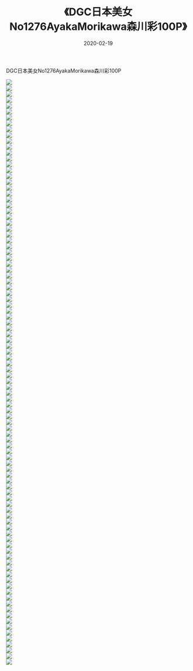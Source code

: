﻿---
layout: post
title:  《DGC日本美女No1276AyakaMorikawa森川彩100P》
date:   2020-02-19
img: http://pic.660000.xyz/1:/性感/2020/DGC日本美女No1276AyakaMorikawa森川彩100P/000.jpg
categories: [美女, 清纯, 唯美]
---

DGC日本美女No1276AyakaMorikawa森川彩100P

  ![](http://pic.660000.xyz/1:/性感/2020/DGC日本美女No1276AyakaMorikawa森川彩100P/001.jpg) <br> ![](http://pic.660000.xyz/1:/性感/2020/DGC日本美女No1276AyakaMorikawa森川彩100P/002.jpg) <br> ![](http://pic.660000.xyz/1:/性感/2020/DGC日本美女No1276AyakaMorikawa森川彩100P/003.jpg) <br> ![](http://pic.660000.xyz/1:/性感/2020/DGC日本美女No1276AyakaMorikawa森川彩100P/004.jpg) <br> ![](http://pic.660000.xyz/1:/性感/2020/DGC日本美女No1276AyakaMorikawa森川彩100P/005.jpg) <br> ![](http://pic.660000.xyz/1:/性感/2020/DGC日本美女No1276AyakaMorikawa森川彩100P/006.jpg) <br> ![](http://pic.660000.xyz/1:/性感/2020/DGC日本美女No1276AyakaMorikawa森川彩100P/007.jpg) <br> ![](http://pic.660000.xyz/1:/性感/2020/DGC日本美女No1276AyakaMorikawa森川彩100P/008.jpg) <br> ![](http://pic.660000.xyz/1:/性感/2020/DGC日本美女No1276AyakaMorikawa森川彩100P/009.jpg) <br> ![](http://pic.660000.xyz/1:/性感/2020/DGC日本美女No1276AyakaMorikawa森川彩100P/010.jpg) <br> ![](http://pic.660000.xyz/1:/性感/2020/DGC日本美女No1276AyakaMorikawa森川彩100P/011.jpg) <br> ![](http://pic.660000.xyz/1:/性感/2020/DGC日本美女No1276AyakaMorikawa森川彩100P/012.jpg) <br> ![](http://pic.660000.xyz/1:/性感/2020/DGC日本美女No1276AyakaMorikawa森川彩100P/013.jpg) <br> ![](http://pic.660000.xyz/1:/性感/2020/DGC日本美女No1276AyakaMorikawa森川彩100P/014.jpg) <br> ![](http://pic.660000.xyz/1:/性感/2020/DGC日本美女No1276AyakaMorikawa森川彩100P/015.jpg) <br> ![](http://pic.660000.xyz/1:/性感/2020/DGC日本美女No1276AyakaMorikawa森川彩100P/016.jpg) <br> ![](http://pic.660000.xyz/1:/性感/2020/DGC日本美女No1276AyakaMorikawa森川彩100P/017.jpg) <br> ![](http://pic.660000.xyz/1:/性感/2020/DGC日本美女No1276AyakaMorikawa森川彩100P/018.jpg) <br> ![](http://pic.660000.xyz/1:/性感/2020/DGC日本美女No1276AyakaMorikawa森川彩100P/019.jpg) <br> ![](http://pic.660000.xyz/1:/性感/2020/DGC日本美女No1276AyakaMorikawa森川彩100P/020.jpg) <br> ![](http://pic.660000.xyz/1:/性感/2020/DGC日本美女No1276AyakaMorikawa森川彩100P/021.jpg) <br> ![](http://pic.660000.xyz/1:/性感/2020/DGC日本美女No1276AyakaMorikawa森川彩100P/022.jpg) <br> ![](http://pic.660000.xyz/1:/性感/2020/DGC日本美女No1276AyakaMorikawa森川彩100P/023.jpg) <br> ![](http://pic.660000.xyz/1:/性感/2020/DGC日本美女No1276AyakaMorikawa森川彩100P/024.jpg) <br> ![](http://pic.660000.xyz/1:/性感/2020/DGC日本美女No1276AyakaMorikawa森川彩100P/025.jpg) <br> ![](http://pic.660000.xyz/1:/性感/2020/DGC日本美女No1276AyakaMorikawa森川彩100P/026.jpg) <br> ![](http://pic.660000.xyz/1:/性感/2020/DGC日本美女No1276AyakaMorikawa森川彩100P/027.jpg) <br> ![](http://pic.660000.xyz/1:/性感/2020/DGC日本美女No1276AyakaMorikawa森川彩100P/028.jpg) <br> ![](http://pic.660000.xyz/1:/性感/2020/DGC日本美女No1276AyakaMorikawa森川彩100P/029.jpg) <br> ![](http://pic.660000.xyz/1:/性感/2020/DGC日本美女No1276AyakaMorikawa森川彩100P/030.jpg) <br> ![](http://pic.660000.xyz/1:/性感/2020/DGC日本美女No1276AyakaMorikawa森川彩100P/031.jpg) <br> ![](http://pic.660000.xyz/1:/性感/2020/DGC日本美女No1276AyakaMorikawa森川彩100P/032.jpg) <br> ![](http://pic.660000.xyz/1:/性感/2020/DGC日本美女No1276AyakaMorikawa森川彩100P/033.jpg) <br> ![](http://pic.660000.xyz/1:/性感/2020/DGC日本美女No1276AyakaMorikawa森川彩100P/034.jpg) <br> ![](http://pic.660000.xyz/1:/性感/2020/DGC日本美女No1276AyakaMorikawa森川彩100P/035.jpg) <br> ![](http://pic.660000.xyz/1:/性感/2020/DGC日本美女No1276AyakaMorikawa森川彩100P/036.jpg) <br> ![](http://pic.660000.xyz/1:/性感/2020/DGC日本美女No1276AyakaMorikawa森川彩100P/037.jpg) <br> ![](http://pic.660000.xyz/1:/性感/2020/DGC日本美女No1276AyakaMorikawa森川彩100P/038.jpg) <br> ![](http://pic.660000.xyz/1:/性感/2020/DGC日本美女No1276AyakaMorikawa森川彩100P/039.jpg) <br> ![](http://pic.660000.xyz/1:/性感/2020/DGC日本美女No1276AyakaMorikawa森川彩100P/040.jpg) <br> ![](http://pic.660000.xyz/1:/性感/2020/DGC日本美女No1276AyakaMorikawa森川彩100P/041.jpg) <br> ![](http://pic.660000.xyz/1:/性感/2020/DGC日本美女No1276AyakaMorikawa森川彩100P/042.jpg) <br> ![](http://pic.660000.xyz/1:/性感/2020/DGC日本美女No1276AyakaMorikawa森川彩100P/043.jpg) <br> ![](http://pic.660000.xyz/1:/性感/2020/DGC日本美女No1276AyakaMorikawa森川彩100P/044.jpg) <br> ![](http://pic.660000.xyz/1:/性感/2020/DGC日本美女No1276AyakaMorikawa森川彩100P/045.jpg) <br> ![](http://pic.660000.xyz/1:/性感/2020/DGC日本美女No1276AyakaMorikawa森川彩100P/046.jpg) <br> ![](http://pic.660000.xyz/1:/性感/2020/DGC日本美女No1276AyakaMorikawa森川彩100P/047.jpg) <br> ![](http://pic.660000.xyz/1:/性感/2020/DGC日本美女No1276AyakaMorikawa森川彩100P/048.jpg) <br> ![](http://pic.660000.xyz/1:/性感/2020/DGC日本美女No1276AyakaMorikawa森川彩100P/049.jpg) <br> ![](http://pic.660000.xyz/1:/性感/2020/DGC日本美女No1276AyakaMorikawa森川彩100P/050.jpg) <br> ![](http://pic.660000.xyz/1:/性感/2020/DGC日本美女No1276AyakaMorikawa森川彩100P/051.jpg) <br> ![](http://pic.660000.xyz/1:/性感/2020/DGC日本美女No1276AyakaMorikawa森川彩100P/052.jpg) <br> ![](http://pic.660000.xyz/1:/性感/2020/DGC日本美女No1276AyakaMorikawa森川彩100P/053.jpg) <br> ![](http://pic.660000.xyz/1:/性感/2020/DGC日本美女No1276AyakaMorikawa森川彩100P/054.jpg) <br> ![](http://pic.660000.xyz/1:/性感/2020/DGC日本美女No1276AyakaMorikawa森川彩100P/055.jpg) <br> ![](http://pic.660000.xyz/1:/性感/2020/DGC日本美女No1276AyakaMorikawa森川彩100P/056.jpg) <br> ![](http://pic.660000.xyz/1:/性感/2020/DGC日本美女No1276AyakaMorikawa森川彩100P/057.jpg) <br> ![](http://pic.660000.xyz/1:/性感/2020/DGC日本美女No1276AyakaMorikawa森川彩100P/058.jpg) <br> ![](http://pic.660000.xyz/1:/性感/2020/DGC日本美女No1276AyakaMorikawa森川彩100P/059.jpg) <br> ![](http://pic.660000.xyz/1:/性感/2020/DGC日本美女No1276AyakaMorikawa森川彩100P/060.jpg) <br> ![](http://pic.660000.xyz/1:/性感/2020/DGC日本美女No1276AyakaMorikawa森川彩100P/061.jpg) <br> ![](http://pic.660000.xyz/1:/性感/2020/DGC日本美女No1276AyakaMorikawa森川彩100P/062.jpg) <br> ![](http://pic.660000.xyz/1:/性感/2020/DGC日本美女No1276AyakaMorikawa森川彩100P/063.jpg) <br> ![](http://pic.660000.xyz/1:/性感/2020/DGC日本美女No1276AyakaMorikawa森川彩100P/064.jpg) <br> ![](http://pic.660000.xyz/1:/性感/2020/DGC日本美女No1276AyakaMorikawa森川彩100P/065.jpg) <br> ![](http://pic.660000.xyz/1:/性感/2020/DGC日本美女No1276AyakaMorikawa森川彩100P/066.jpg) <br> ![](http://pic.660000.xyz/1:/性感/2020/DGC日本美女No1276AyakaMorikawa森川彩100P/067.jpg) <br> ![](http://pic.660000.xyz/1:/性感/2020/DGC日本美女No1276AyakaMorikawa森川彩100P/068.jpg) <br> ![](http://pic.660000.xyz/1:/性感/2020/DGC日本美女No1276AyakaMorikawa森川彩100P/069.jpg) <br> ![](http://pic.660000.xyz/1:/性感/2020/DGC日本美女No1276AyakaMorikawa森川彩100P/070.jpg) <br> ![](http://pic.660000.xyz/1:/性感/2020/DGC日本美女No1276AyakaMorikawa森川彩100P/071.jpg) <br> ![](http://pic.660000.xyz/1:/性感/2020/DGC日本美女No1276AyakaMorikawa森川彩100P/072.jpg) <br> ![](http://pic.660000.xyz/1:/性感/2020/DGC日本美女No1276AyakaMorikawa森川彩100P/073.jpg) <br> ![](http://pic.660000.xyz/1:/性感/2020/DGC日本美女No1276AyakaMorikawa森川彩100P/074.jpg) <br> ![](http://pic.660000.xyz/1:/性感/2020/DGC日本美女No1276AyakaMorikawa森川彩100P/075.jpg) <br> ![](http://pic.660000.xyz/1:/性感/2020/DGC日本美女No1276AyakaMorikawa森川彩100P/076.jpg) <br> ![](http://pic.660000.xyz/1:/性感/2020/DGC日本美女No1276AyakaMorikawa森川彩100P/077.jpg) <br> ![](http://pic.660000.xyz/1:/性感/2020/DGC日本美女No1276AyakaMorikawa森川彩100P/078.jpg) <br> ![](http://pic.660000.xyz/1:/性感/2020/DGC日本美女No1276AyakaMorikawa森川彩100P/079.jpg) <br> ![](http://pic.660000.xyz/1:/性感/2020/DGC日本美女No1276AyakaMorikawa森川彩100P/080.jpg) <br> ![](http://pic.660000.xyz/1:/性感/2020/DGC日本美女No1276AyakaMorikawa森川彩100P/081.jpg) <br> ![](http://pic.660000.xyz/1:/性感/2020/DGC日本美女No1276AyakaMorikawa森川彩100P/082.jpg) <br> ![](http://pic.660000.xyz/1:/性感/2020/DGC日本美女No1276AyakaMorikawa森川彩100P/083.jpg) <br> ![](http://pic.660000.xyz/1:/性感/2020/DGC日本美女No1276AyakaMorikawa森川彩100P/084.jpg) <br> ![](http://pic.660000.xyz/1:/性感/2020/DGC日本美女No1276AyakaMorikawa森川彩100P/085.jpg) <br> ![](http://pic.660000.xyz/1:/性感/2020/DGC日本美女No1276AyakaMorikawa森川彩100P/086.jpg) <br> ![](http://pic.660000.xyz/1:/性感/2020/DGC日本美女No1276AyakaMorikawa森川彩100P/087.jpg) <br> ![](http://pic.660000.xyz/1:/性感/2020/DGC日本美女No1276AyakaMorikawa森川彩100P/088.jpg) <br> ![](http://pic.660000.xyz/1:/性感/2020/DGC日本美女No1276AyakaMorikawa森川彩100P/089.jpg) <br> ![](http://pic.660000.xyz/1:/性感/2020/DGC日本美女No1276AyakaMorikawa森川彩100P/090.jpg) <br> ![](http://pic.660000.xyz/1:/性感/2020/DGC日本美女No1276AyakaMorikawa森川彩100P/091.jpg) <br> ![](http://pic.660000.xyz/1:/性感/2020/DGC日本美女No1276AyakaMorikawa森川彩100P/092.jpg) <br> ![](http://pic.660000.xyz/1:/性感/2020/DGC日本美女No1276AyakaMorikawa森川彩100P/093.jpg) <br> ![](http://pic.660000.xyz/1:/性感/2020/DGC日本美女No1276AyakaMorikawa森川彩100P/094.jpg) <br> ![](http://pic.660000.xyz/1:/性感/2020/DGC日本美女No1276AyakaMorikawa森川彩100P/095.jpg) <br> ![](http://pic.660000.xyz/1:/性感/2020/DGC日本美女No1276AyakaMorikawa森川彩100P/096.jpg) <br> ![](http://pic.660000.xyz/1:/性感/2020/DGC日本美女No1276AyakaMorikawa森川彩100P/097.jpg) <br> ![](http://pic.660000.xyz/1:/性感/2020/DGC日本美女No1276AyakaMorikawa森川彩100P/098.jpg) <br> ![](http://pic.660000.xyz/1:/性感/2020/DGC日本美女No1276AyakaMorikawa森川彩100P/099.jpg) <br> ![](http://pic.660000.xyz/1:/性感/2020/DGC日本美女No1276AyakaMorikawa森川彩100P/100.jpg) <br>